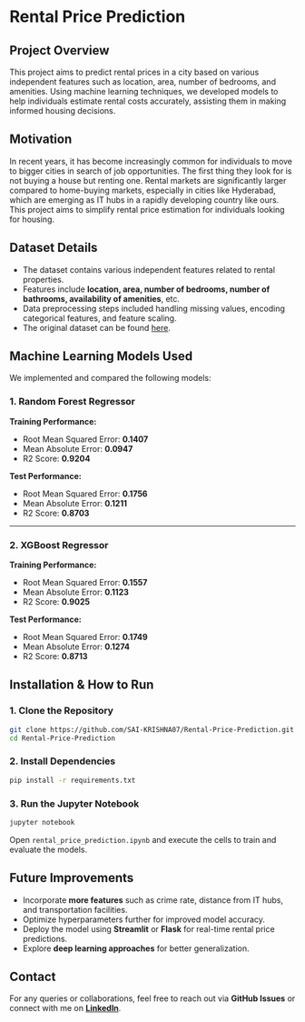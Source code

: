 # Rental Price Prediction

## Project Overview
This project aims to predict rental prices in a city based on various independent features such as location, area, number of bedrooms, and amenities. Using machine learning techniques, we developed models to help individuals estimate rental costs accurately, assisting them in making informed housing decisions.

## Motivation
In recent years, it has become increasingly common for individuals to move to bigger cities in search of job opportunities. The first thing they look for is not buying a house but renting one. Rental markets are significantly larger compared to home-buying markets, especially in cities like Hyderabad, which are emerging as IT hubs in a rapidly developing country like ours. This project aims to simplify rental price estimation for individuals looking for housing.

## Dataset Details
- The dataset contains various independent features related to rental properties.
- Features include **location, area, number of bedrooms, number of bathrooms, availability of amenities**, etc.
- Data preprocessing steps included handling missing values, encoding categorical features, and feature scaling.
- The original dataset can be found [here](Original_Hyderabad_House_Data.csv).

## Machine Learning Models Used
We implemented and compared the following models:

### **1️. Random Forest Regressor**
**Training Performance:**
- Root Mean Squared Error: **0.1407**
- Mean Absolute Error: **0.0947**
- R2 Score: **0.9204**

**Test Performance:**
- Root Mean Squared Error: **0.1756**
- Mean Absolute Error: **0.1211**
- R2 Score: **0.8703**

---

### **2️. XGBoost Regressor**
**Training Performance:**
- Root Mean Squared Error: **0.1557**
- Mean Absolute Error: **0.1123**
- R2 Score: **0.9025**

**Test Performance:**
- Root Mean Squared Error: **0.1749**
- Mean Absolute Error: **0.1274**
- R2 Score: **0.8713**

## Installation & How to Run
### **1️. Clone the Repository**
```bash
git clone https://github.com/SAI-KRISHNA07/Rental-Price-Prediction.git
cd Rental-Price-Prediction
```

### **2️. Install Dependencies**
```bash
pip install -r requirements.txt
```

### **3️. Run the Jupyter Notebook**
```bash
jupyter notebook
```
Open `rental_price_prediction.ipynb` and execute the cells to train and evaluate the models.

## Future Improvements
- Incorporate **more features** such as crime rate, distance from IT hubs, and transportation facilities.
- Optimize hyperparameters further for improved model accuracy.
- Deploy the model using **Streamlit** or **Flask** for real-time rental price predictions.
- Explore **deep learning approaches** for better generalization.

## Contact
For any queries or collaborations, feel free to reach out via **GitHub Issues** or connect with me on **[LinkedIn](https://www.linkedin.com/in/sai-krishna-beeraka-bab540275/)**.

